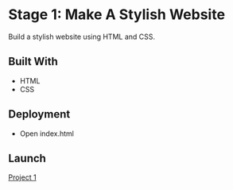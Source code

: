 # Stage 1: Make A Stylish Website
Build a stylish website using HTML and CSS.

## Built With
* HTML
* CSS

## Deployment
* Open index.html 

## Launch
[Project 1](https://ziggysauce.github.io/udacity-IPND/stage1/index.html)
